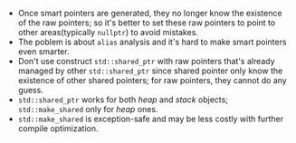 * Once smart pointers are generated, they no longer know the existence of the raw pointers; so it's better to set these raw pointers to point to other areas(typically `nullptr`) to avoid mistakes.
* The poblem is about `alias` analysis and it's hard to make smart pointers even smarter.
* Don't use construct `std::shared_ptr` with raw pointers that's already managed by other `std::shared_ptr` since shared pointer only know the existence of other shared pointers; for raw pointers, they cannot do any guess.
* `std::shared_ptr` works for both *heap* and *stack* objects; `std::make_shared` only for *heap* ones.
* `std::make_shared` is exception-safe and may be less costly with further compile optimization.
